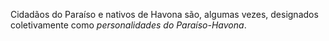﻿Cidadãos do Paraíso e nativos de Havona são, algumas vezes, designados coletivamente como <I>personalidades do Paraíso-Havona</I>.